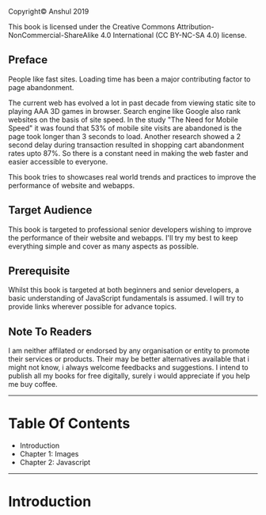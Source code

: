 Copyright© Anshul 2019

This book is licensed under the Creative Commons Attribution-NonCommercial-ShareAlike 4.0 International (CC BY-NC-SA 4.0) license.
##  Preface
People like fast sites. Loading time has been a major contributing factor to page abandonment.

The current web has evolved a lot in past decade from viewing static site to playing AAA 3D games in browser. Search engine like Google also rank websites on the basis of site speed. In the study "The Need for Mobile Speed" it was found that 53% of mobile site visits are abandoned is the page took longer than 3 seconds to load. Another research showed a 2 second delay during transaction resulted in shopping cart abandonment rates upto 87%. So there is a constant need in making the web faster and easier accessible to everyone.

This book tries to showcases real world trends and practices to improve the performance of website and webapps.
## Target Audience
This book is targeted to professional senior developers wishing to improve the performance of their website and webapps. I'll try my best to keep everything simple and cover as many aspects as possible.
##  Prerequisite
Whilst this book is targeted at both beginners and senior developers, a basic understanding of JavaScript fundamentals is assumed. I will try to provide links wherever possible for advance topics.
## Note To Readers
I am neither affilated or endorsed by any organisation or entity to promote their services or products. Their may be better alternatives available that i might not know, i always welcome feedbacks and suggestions. I intend to publish all my books for free digitally, surely i would appreciate if you help me buy coffee.
***
# Table Of Contents
* Introduction
* Chapter 1:  Images
* Chapter 2:  Javascript
***
# Introduction
